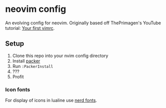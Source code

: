 # neovim config

An evolving config for neovim. Originally based off ThePrimagen's YouTube tutorial: [Your first vimrc](https://www.youtube.com/watch?v=x2QJYq4IX6M).

## Setup

1. Clone this repo into your nvim config directory
2. Install [packer](https://github.com/wbthomason/packer.nvim)
3. Run `:PackerInstall`
4. ???
5. Profit

### Icon fonts

For display of icons in lualine use [nerd fonts](https://github.com/ryanoasis/nerd-fonts#font-installation).
